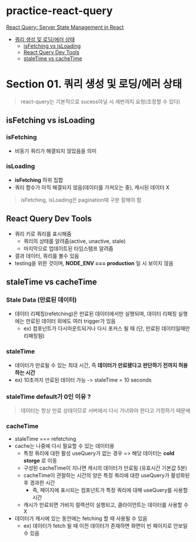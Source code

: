 # practice-react-query

[React Query: Server State Management in React](https://www.udemy.com/course/learn-react-query/?couponCode=REACT-QUERY-GITHUB)

- [쿼리 생성 및 로딩/에러 상태](#section-01-쿼리-생성-및-로딩에러-상태)
  - [isFetching vs isLoading](#isfetching-vs-isloading)
  - [React Query Dev Tools](#react-query-dev-tools)
  - [staleTime vs cacheTime](#staletime-vs-cachetime)

# Section 01. 쿼리 생성 및 로딩/에러 상태

> react-query는 기본적으로 sucess아닐 시 세번까지 요청(조정할 수 있다)

## isFetching vs isLoading

### isFetching

- 비동기 쿼리가 해결되지 않았음을 의미

### isLoading

- **isFetching** 하위 집합
- 쿼리 함수가 아직 해결되지 않음(데이터를 가져오는 중), 캐시된 데이터 X

> isFetching, isLoading은 pagination때 구분 잘해야 함

## React Query Dev Tools

- 쿼리 키로 쿼리를 표시해줌
  - 쿼리의 상태를 알려줌(active, unactive, stale)
  - 마지막으로 업데이트된 타임스탬프 알려줌
- 결과 데이터, 쿼리를 볼수 있음
- testing을 위한 것이며, **NODE_ENV === production** 일 시 보이지 않음

## staleTime vs cacheTime

### Stale Data (만료된 데이터)

- 데이터 리페칭(refetching)은 만료된 데이터에서만 실행되며, 데이터 리페칭 실행에는 만료된 데이터 외에도 여러 trigger가 있음
  - ex) 컴포넌트가 다시마운트되거나 다시 포커스 될 때 (단, 만료된 데이터일때만 리패칭됨)

### staleTime

- 데이터가 만료될 수 있는 최대 시간, 즉 **데이터가 만료됐다고 판단하기 전까지 허용하는 시간**
- ex) 10초까지 만료된 데이터 가능 -> staleTime = 10 seconds

### staleTime default가 0인 이유 ?

> 데이터는 항상 만료 상태이므로 서버에서 다시 가녀와야 한다고 가정하기 때문에

### cacheTime

- staleTime === refetching
- cache는 나중에 다시 필요할 수 있는 데이터용
  - 특정 쿼리에 대한 활성 useQuery가 없는 경우 => 해당 데이터는 **cold storge** 로 이동
  - 구성된 cacheTime이 지나면 캐시의 데이터가 만료됨 (유효시간 기본값 5분)
  - cacheTime이 관찰하는 시간의 양은 특정 쿼리에 대한 useQuery가 활성화된 후 경과한 시간
    - 즉, 페이지에 표시되는 컴포넌트가 특정 쿼리에 대해 useQuery를 사용할 시간
  - 캐시가 만료되면 가비지 컬렉션이 실행되고, 클라이언트는 데이터를 사용할 수 X
- 데이터가 캐시에 있는 동안에는 fetching 할 때 사용될 수 있음
  - ex) 데이터가 fetch 될 때 이전 데이터가 존재하면 화면이 빈 페이지로 안보일 수 있음
